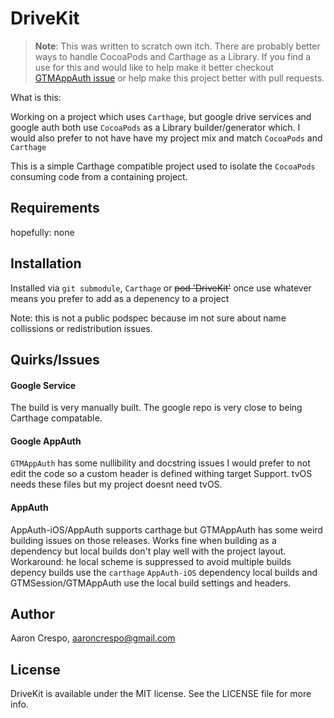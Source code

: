 # DriveKit

> **Note**: This was written to scratch own itch. There are probably better ways to handle CocoaPods and Carthage as a Library. If you find a use for this and would like to help make it better checkout [GTMAppAuth issue](https://github.com/google/GTMAppAuth/issues/24) or help make this project better with pull requests.


What is this:

Working on a project which uses `Carthage`, but google drive services and google auth both use `CocoaPods` as a Library builder/generator which. I would also prefer to not have have my project mix and match `CocoaPods` and `Carthage`

This is a simple Carthage compatible project used to isolate the `CocoaPods` consuming code from a containing project.


## Requirements

hopefully: none

## Installation

Installed via `git submodule`, `Carthage` or ~~pod 'DriveKit'~~ once use whatever means you prefer to add as a depenency to a project

Note: this is not a public podspec because im not sure about name collissions or redistribution issues.

## Quirks/Issues

#### Google Service

The build is very manually built. The google repo is very close to being Carthage compatable.

#### Google AppAuth

`GTMAppAuth` has some nullibility and docstring issues I would prefer to not edit the code so a custom header is defined withing target Support. tvOS needs these files but my project doesnt need tvOS.

#### AppAuth

AppAuth-iOS/AppAuth supports carthage but GTMAppAuth has some weird building issues on those releases. Works fine when building as a dependency but local builds don't play well with the project layout. Workaround: he local scheme is suppressed to avoid multiple builds depency builds use the `carthage` `AppAuth-iOS` dependency local builds and GTMSession/GTMAppAuth use the local build settings and headers.

## Author

Aaron Crespo, aaroncrespo@gmail.com

## License

DriveKit is available under the MIT license. See the LICENSE file for more info.
